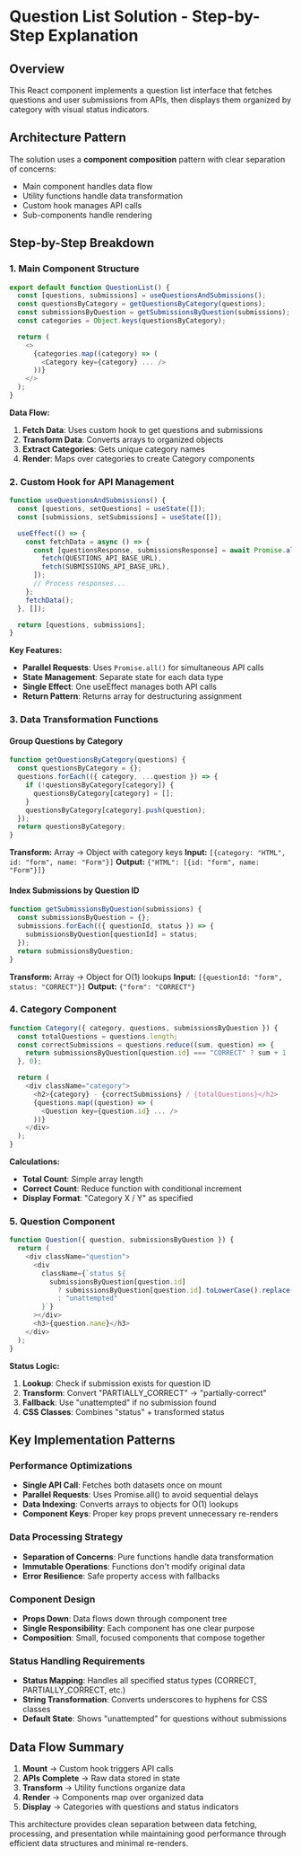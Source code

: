 # Question List Solution - Step-by-Step Explanation

## Overview

This React component implements a question list interface that fetches questions and user submissions from APIs, then displays them organized by category with visual status indicators.

## Architecture Pattern

The solution uses a **component composition** pattern with clear separation of concerns:

- Main component handles data flow
- Utility functions handle data transformation
- Custom hook manages API calls
- Sub-components handle rendering

## Step-by-Step Breakdown

### 1. **Main Component Structure**

```javascript
export default function QuestionList() {
  const [questions, submissions] = useQuestionsAndSubmissions();
  const questionsByCategory = getQuestionsByCategory(questions);
  const submissionsByQuestion = getSubmissionsByQuestion(submissions);
  const categories = Object.keys(questionsByCategory);

  return (
    <>
      {categories.map((category) => (
        <Category key={category} ... />
      ))}
    </>
  );
}
```

**Data Flow:**

1. **Fetch Data**: Uses custom hook to get questions and submissions
2. **Transform Data**: Converts arrays to organized objects
3. **Extract Categories**: Gets unique category names
4. **Render**: Maps over categories to create Category components

### 2. **Custom Hook for API Management**

```javascript
function useQuestionsAndSubmissions() {
  const [questions, setQuestions] = useState([]);
  const [submissions, setSubmissions] = useState([]);

  useEffect(() => {
    const fetchData = async () => {
      const [questionsResponse, submissionsResponse] = await Promise.all([
        fetch(QUESTIONS_API_BASE_URL),
        fetch(SUBMISSIONS_API_BASE_URL),
      ]);
      // Process responses...
    };
    fetchData();
  }, []);

  return [questions, submissions];
}
```

**Key Features:**

- **Parallel Requests**: Uses `Promise.all()` for simultaneous API calls
- **State Management**: Separate state for each data type
- **Single Effect**: One useEffect manages both API calls
- **Return Pattern**: Returns array for destructuring assignment

### 3. **Data Transformation Functions**

#### **Group Questions by Category**

```javascript
function getQuestionsByCategory(questions) {
  const questionsByCategory = {};
  questions.forEach(({ category, ...question }) => {
    if (!questionsByCategory[category]) {
      questionsByCategory[category] = [];
    }
    questionsByCategory[category].push(question);
  });
  return questionsByCategory;
}
```

**Transform:** Array → Object with category keys
**Input:** `[{category: "HTML", id: "form", name: "Form"}]`
**Output:** `{"HTML": [{id: "form", name: "Form"}]}`

#### **Index Submissions by Question ID**

```javascript
function getSubmissionsByQuestion(submissions) {
  const submissionsByQuestion = {};
  submissions.forEach(({ questionId, status }) => {
    submissionsByQuestion[questionId] = status;
  });
  return submissionsByQuestion;
}
```

**Transform:** Array → Object for O(1) lookups
**Input:** `[{questionId: "form", status: "CORRECT"}]`
**Output:** `{"form": "CORRECT"}`

### 4. **Category Component**

```javascript
function Category({ category, questions, submissionsByQuestion }) {
  const totalQuestions = questions.length;
  const correctSubmissions = questions.reduce((sum, question) => {
    return submissionsByQuestion[question.id] === "CORRECT" ? sum + 1 : sum;
  }, 0);

  return (
    <div className="category">
      <h2>{category} - {correctSubmissions} / {totalQuestions}</h2>
      {questions.map((question) => (
        <Question key={question.id} ... />
      ))}
    </div>
  );
}
```

**Calculations:**

- **Total Count**: Simple array length
- **Correct Count**: Reduce function with conditional increment
- **Display Format**: "Category X / Y" as specified

### 5. **Question Component**

```javascript
function Question({ question, submissionsByQuestion }) {
  return (
    <div className="question">
      <div
        className={`status ${
          submissionsByQuestion[question.id]
            ? submissionsByQuestion[question.id].toLowerCase().replace("_", "-")
            : "unattempted"
        }`}
      ></div>
      <h3>{question.name}</h3>
    </div>
  );
}
```

**Status Logic:**

1. **Lookup**: Check if submission exists for question ID
2. **Transform**: Convert "PARTIALLY_CORRECT" → "partially-correct"
3. **Fallback**: Use "unattempted" if no submission found
4. **CSS Classes**: Combines "status" + transformed status

## Key Implementation Patterns

### **Performance Optimizations**

- **Single API Call**: Fetches both datasets once on mount
- **Parallel Requests**: Uses Promise.all() to avoid sequential delays
- **Data Indexing**: Converts arrays to objects for O(1) lookups
- **Component Keys**: Proper key props prevent unnecessary re-renders

### **Data Processing Strategy**

- **Separation of Concerns**: Pure functions handle data transformation
- **Immutable Operations**: Functions don't modify original data
- **Error Resilience**: Safe property access with fallbacks

### **Component Design**

- **Props Down**: Data flows down through component tree
- **Single Responsibility**: Each component has one clear purpose
- **Composition**: Small, focused components that compose together

### **Status Handling Requirements**

- **Status Mapping**: Handles all specified status types (CORRECT, PARTIALLY_CORRECT, etc.)
- **String Transformation**: Converts underscores to hyphens for CSS classes
- **Default State**: Shows "unattempted" for questions without submissions

## Data Flow Summary

1. **Mount** → Custom hook triggers API calls
2. **APIs Complete** → Raw data stored in state
3. **Transform** → Utility functions organize data
4. **Render** → Components map over organized data
5. **Display** → Categories with questions and status indicators

This architecture provides clean separation between data fetching, processing, and presentation while maintaining good performance through efficient data structures and minimal re-renders.
